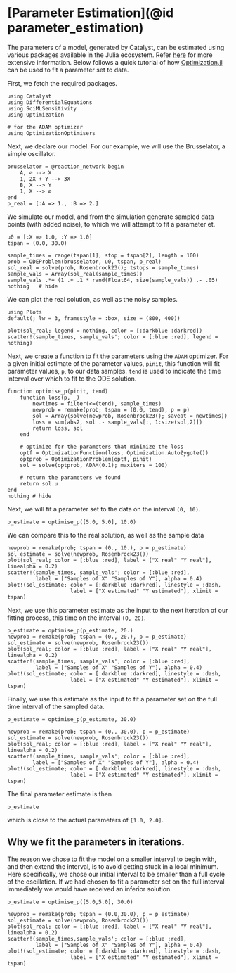 # [Parameter Estimation](@id parameter_estimation)
The parameters of a model, generated by Catalyst, can be estimated using various
packages available in the Julia ecosystem. Refer
[here](https://docs.sciml.ai/Overview/stable/highlevels/inverse_problems/) for
more extensive information. Below follows a quick tutorial of how
[Optimization.jl](https://docs.sciml.ai/Optimization/stable/) can be used to fit
a parameter set to data.

First, we fetch the required packages.
```@example pe1
using Catalyst
using DifferentialEquations
using SciMLSensitivity
using Optimization

# for the ADAM optimizer
using OptimizationOptimisers
```

Next, we declare our model. For our example, we will use the Brusselator, a
simple oscillator.
```@example pe1
brusselator = @reaction_network begin
    A, ∅ --> X
    1, 2X + Y --> 3X
    B, X --> Y
    1, X --> ∅
end
p_real = [:A => 1., :B => 2.]
```

We simulate our model, and from the simulation generate sampled data points
(with added noise), to which we will attempt to fit a parameter et.
```@example pe1
u0 = [:X => 1.0, :Y => 1.0]
tspan = (0.0, 30.0)

sample_times = range(tspan[1]; stop = tspan[2], length = 100)
prob = ODEProblem(brusselator, u0, tspan, p_real)
sol_real = solve(prob, Rosenbrock23(); tstops = sample_times)
sample_vals = Array(sol_real(sample_times))
sample_vals .*= (1 .+ .1 * rand(Float64, size(sample_vals)) .- .05)
nothing   # hide
```

We can plot the real solution, as well as the noisy samples.
```@example pe1
using Plots
default(; lw = 3, framestyle = :box, size = (800, 400))

plot(sol_real; legend = nothing, color = [:darkblue :darkred])
scatter!(sample_times, sample_vals'; color = [:blue :red], legend = nothing)
```

Next, we create a function to fit the parameters using the `ADAM` optimizer. For
a given initial estimate of the parameter values, `pinit`, this function will
fit parameter values, `p`, to our data samples. `tend` is used to indicate the
time interval over which to fit to the ODE solution.
```@example pe1
function optimise_p(pinit, tend)
    function loss(p, _)
        newtimes = filter(<=(tend), sample_times)
        newprob = remake(prob; tspan = (0.0, tend), p = p)
        sol = Array(solve(newprob, Rosenbrock23(); saveat = newtimes))
        loss = sum(abs2, sol .- sample_vals[:, 1:size(sol,2)])
        return loss, sol
    end

    # optimize for the parameters that minimize the loss
    optf = OptimizationFunction(loss, Optimization.AutoZygote())
    optprob = OptimizationProblem(optf, pinit)
    sol = solve(optprob, ADAM(0.1); maxiters = 100)

    # return the parameters we found
    return sol.u
end
nothing # hide
```

Next, we will fit a parameter set to the data on the interval `(0, 10)`.
```@example pe1
p_estimate = optimise_p([5.0, 5.0], 10.0)
```

We can compare this to the real solution, as well as the sample data
```@example pe1
newprob = remake(prob; tspan = (0., 10.), p = p_estimate)
sol_estimate = solve(newprob, Rosenbrock23())
plot(sol_real; color = [:blue :red], label = ["X real" "Y real"], linealpha = 0.2)
scatter!(sample_times, sample_vals'; color = [:blue :red],
         label = ["Samples of X" "Samples of Y"], alpha = 0.4)
plot!(sol_estimate; color = [:darkblue :darkred], linestyle = :dash,
                    label = ["X estimated" "Y estimated"], xlimit = tspan)
```

Next, we use this parameter estimate as the input to the next iteration of our
fitting process, this time on the interval `(0, 20)`.
```@example pe1
p_estimate = optimise_p(p_estimate, 20.)
newprob = remake(prob; tspan = (0., 20.), p = p_estimate)
sol_estimate = solve(newprob, Rosenbrock23())
plot(sol_real; color = [:blue :red], label = ["X real" "Y real"], linealpha = 0.2)
scatter!(sample_times, sample_vals'; color = [:blue :red],
         label = ["Samples of X" "Samples of Y"], alpha = 0.4)
plot!(sol_estimate; color = [:darkblue :darkred], linestyle = :dash,
                    label = ["X estimated" "Y estimated"], xlimit = tspan)
```

Finally, we use this estimate as the input to fit a parameter set on the full
time interval of the sampled data.
```@example pe1
p_estimate = optimise_p(p_estimate, 30.0)

newprob = remake(prob; tspan = (0., 30.0), p = p_estimate)
sol_estimate = solve(newprob, Rosenbrock23())
plot(sol_real; color = [:blue :red], label = ["X real" "Y real"], linealpha = 0.2)
scatter!(sample_times, sample_vals'; color = [:blue :red],
        label = ["Samples of X" "Samples of Y"], alpha = 0.4)
plot!(sol_estimate; color = [:darkblue :darkred], linestyle = :dash,
                    label = ["X estimated" "Y estimated"], xlimit = tspan)
```

The final parameter estimate is then
```@example pe1
p_estimate
```
which is close to the actual parameters of `[1.0, 2.0]`.

## Why we fit the parameters in iterations.
The reason we chose to fit the model on a smaller interval to begin with, and
then extend the interval, is to avoid getting stuck in a local minimum. Here
specifically, we chose our initial interval to be smaller than a full cycle of
the oscillation. If we had chosen to fit a parameter set on the full interval
immediately we would have received an inferior solution.
```@example pe1
p_estimate = optimise_p([5.0,5.0], 30.0)

newprob = remake(prob; tspan = (0.0,30.0), p = p_estimate)
sol_estimate = solve(newprob, Rosenbrock23())
plot(sol_real; color = [:blue :red], label = ["X real" "Y real"], linealpha = 0.2)
scatter!(sample_times,sample_vals'; color = [:blue :red],
         label = ["Samples of X" "Samples of Y"], alpha = 0.4)
plot!(sol_estimate; color = [:darkblue :darkred], linestyle = :dash,
                    label = ["X estimated" "Y estimated"], xlimit = tspan)
```
